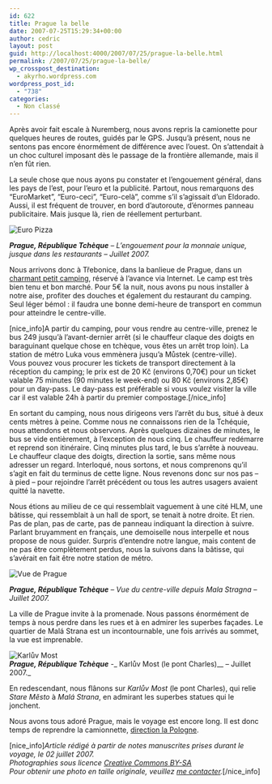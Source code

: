 ```yaml
---
id: 622
title: Prague la belle
date: 2007-07-25T15:29:34+00:00
author: cedric
layout: post
guid: http://localhost:4000/2007/07/25/prague-la-belle.html
permalink: /2007/07/25/prague-la-belle/
wp_crosspost_destination:
  - akyrho.wordpress.com
wordpress_post_id:
  - "738"
categories:
  - Non classé
---
```

Après avoir fait escale à Nuremberg, nous avons repris la camionette pour quelques heures de routes, guidés par le GPS. Jusqu’à présent, nous ne sentons pas encore énormément de différence avec l’ouest. On s’attendait à un choc culturel imposant dès le passage de la frontière allemande, mais il n’en fût rien.

La seule chose que nous ayons pu constater et l’engouement général, dans les pays de l’est, pour l’euro et la publicité. Partout, nous remarquons des “EuroMarket”, “Euro-ceci”, “Euro-celà”, comme s’il s’agissait d’un Eldorado. Aussi, il est fréquent de trouver, en bord d’autoroute, d’énormes panneau publicitaire. Mais jusque là, rien de réellement perturbant.

![Euro Pizza](/images/2007/10/320x-s_02-prague-20070701-14.JPG) 

_**Prague, République Tchèque** &#8211; L’engouement pour la monnaie unique, jusque dans les restaurants &#8211; Juillet 2007._

Nous arrivons donc à Třebonice, dans la banlieue de Prague, dans un [charmant petit camping](http://), réservé à l’avance via Internet. Le camp est très bien tenu et bon marché. Pour 5€ la nuit, nous avons pu nous installer à notre aise, profiter des douches et également du restaurant du camping. Seul léger bémol : il faudra une bonne demi-heure de transport en commun pour atteindre le centre-ville.

[nice_info]A partir du camping, pour vous rendre au centre-ville, prenez le bus 249 jusqu’à l’avant-dernier arrêt (si le chauffeur claque des doigts en baraguinant quelque chose en tchèque, vous êtes un arrêt trop loin). La station de métro Luka vous emmènera jusqu’a Můstek (centre-ville).  
Vous pouvez vous procurer les tickets de transport directement à la réception du camping; le prix est de 20 Kč (environs 0,70€) pour un ticket valable 75 minutes (90 minutes le week-end) ou 80 Kč (environs 2,85€) pour un day-pass. Le day-pass est préférable si vous voulez visiter la ville car il est valable 24h à partir du premier compostage.[/nice_info]

En sortant du camping, nous nous dirigeons vers l’arrêt du bus, situé à deux cents mètres à peine. Comme nous ne connaissons rien de la Tchéquie, nous attendons et nous observons. Après quelques dizaines de minutes, le bus se vide entièrement, à l’exception de nous cinq. Le chauffeur redémarre et reprend son itinéraire. Cinq minutes plus tard, le bus s’arrête à nouveau. Le chauffeur claque des doigts, direction la sortie, sans même nous adresser un regard. Interloqué, nous sortons, et nous comprenons qu’il s’agit en fait du terminus de cette ligne. Nous revenons donc sur nos pas &#8211; à pied &#8211; pour rejoindre l’arrêt précédent ou tous les autres usagers avaient quitté la navette.

Nous étions au milieu de ce qui ressemblait vaguement à une cité HLM, une bâtisse, qui ressemblait à un hall de sport, se tenait à notre droite. Et rien. Pas de plan, pas de carte, pas de panneau indiquant la direction à suivre. Parlant bruyamment en français, une demoiselle nous interpelle et nous propose de nous guider. Surpris d’entendre notre langue, mais content de ne pas être complètement perdus, nous la suivons dans la bâtisse, qui s’avérait en fait être notre station de métro.

![Vue de Prague](/images/2007/10/450x-s_02-prague-20070702-61.JPG) 

_**Prague, République Tchèque** &#8211; Vue du centre-ville depuis Mala Stragna &#8211; Juillet 2007._

La ville de Prague invite à la promenade. Nous passons énormément de temps à nous perdre dans les rues et à en admirer les superbes façades. Le quartier de Malá Strana est un incontournable, une fois arrivés au sommet, la vue est imprenable.

![Karlův Most](/images/2007/10/320x-s_02-prague-20070702-66.JPG)  
_**Prague, République Tchèque** -__ Karlův Most (le pont Charles)__ &#8211; Juillet 2007._

En redescendant, nous flânons sur _Karlův Most_ (le pont Charles), qui relie _Stare Město_ à _Malá Strana_, en admirant les superbes statues qui le jonchent.

Nous avons tous adoré Prague, mais le voyage est encore long. Il est donc temps de reprendre la camionnette, [direction la Pologne](/blog/2007/08/06/cracovie-et-oswiecim/).

[nice_info]_Article rédigé à partir de notes manuscrites prises durant le voyage, le 02 juillet 2007.  
Photographies sous licence [Creative Commons BY-SA](http://creativecommons.org/licenses/by-sa/2.0/be/deed.fr)  
Pour obtenir une photo en taille originale, veuillez [me contacter](http://www.parenthese.be/contact/)._[/nice_info]